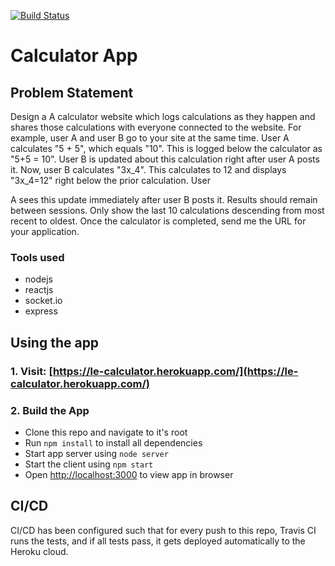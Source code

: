 [![Build Status](https://travis-ci.org/ffringel/calculator.svg?branch=master)](https://travis-ci.org/ffringel/calculator)

# Calculator App

## Problem Statement

Design a A calculator website which logs calculations as they happen and shares those calculations with everyone connected to the website. For example, user A and user B go to your site at the same time. User A calculates "5 + 5", which equals "10". This is logged below the calculator as "5+5 = 10". User B is updated about this calculation right after user A posts it. Now, user B calculates "3x_4". This calculates to 12 and displays "3x_4=12" right below the prior calculation. User

A sees this update immediately after user B posts it. Results should remain between sessions. Only show the last 10 calculations descending from most recent to oldest. Once the calculator is completed, send me the URL for your application.

### Tools used

- nodejs
- reactjs
- socket.io
- express

## Using the app

### 1. Visit: [https://le-calculator.herokuapp.com/](https://le-calculator.herokuapp.com/)

### 2. Build the App

- Clone this repo and navigate to it's root
- Run `npm install` to install all dependencies
- Start app server using `node server`
- Start the client using `npm start`
- Open [http://localhost:3000](http://localhost:3000) to view app in browser

## CI/CD

CI/CD has been configured such that for every push to this repo, Travis CI runs the tests, and if all tests pass, it gets deployed automatically to the Heroku cloud.
